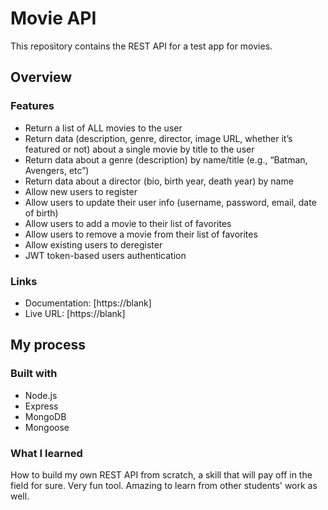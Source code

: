 # Movie API
This repository contains the REST API for a test app for movies.

## Overview

### Features

- Return a list of ALL movies to the user
- Return data (description, genre, director, image URL, whether it’s featured or not) about a
single movie by title to the user
- Return data about a genre (description) by name/title (e.g., “Batman, Avengers, etc”)
- Return data about a director (bio, birth year, death year) by name
- Allow new users to register
- Allow users to update their user info (username, password, email, date of birth)
- Allow users to add a movie to their list of favorites
- Allow users to remove a movie from their list of favorites
- Allow existing users to deregister
- JWT token-based users authentication

### Links

- Documentation: [https://blank]
- Live URL: [https://blank]

## My process

### Built with

- Node.js
- Express
- MongoDB
- Mongoose

### What I learned

How to build my own REST API from scratch, a skill that will pay off in the field for sure. 
Very fun tool. Amazing to learn from other students' work as well. 
